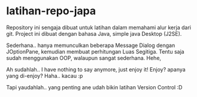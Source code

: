 latihan-repo-japa
=================

Repository ini sengaja dibuat untuk latihan dalam memahami alur kerja dari git.
Project ini dibuat dengan bahasa Java, simple java Desktop (J2SE).

Sederhana.. hanya memunculkan beberapa Message Dialog dengan JOptionPane, kemudian membuat perhitungan Luas Segitiga. Tentu saja sudah menggunakan OOP, walaupun sangat sederhana. Hehe,

Ah sudahlah.. I have nothing to say anymore, just enjoy it!
Enjoy? apanya yang di-enjoy? Haha.. kacau :p

Tapi yaudahlah.. yang penting ane udah bikin latihan Version Control :D
